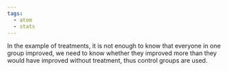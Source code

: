 ```yaml
---
tags:
  - atom
  - stats
---
```

In the example of treatments, it is not enough to know that everyone in one group improved, we need to know whether they improved more than they would have improved without treatment, thus control groups are used.